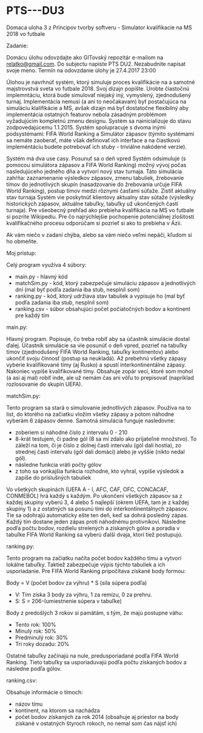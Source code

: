 # PTS---DU3
Domaca uloha 3 z Principov tvorby softveru - Simulator kvalifikacie na MS 2018 vo futbale

Zadanie:

Domácu úlohu odovzdajte ako GITovský repozitár e-mailom na relatko@gmail.com. Do subjectu napiste PTS DU2. Nezabudnite napisat svoje meno. Termín na odovzdanie úlohy je 27.4.2017 23:00

Úlohou je navrhnúť systém, ktorý simuluje proces kvalifikácie na a samotné majstrovstvá sveta vo futbale 2018. Svoj dizajn popíšte. Urobte čiastočnú implemntáciu, ktorá bude simulovať niejaký iný, vymyslený, zjednodušený turnaj. Implementácia nemusí (a ani to neočakavam) byť postačujúca na simuláciu klalifikácie a MS, avšak dizajn má byť dostatočne flexibilný aby implementácia ostatných featurov nebola zásadným problémom vyžadujúcim kompletnú zmenu designu. 
Systém sa nainicializuje do stavu zodpovedajúcemu 1.1.2015. Systém spolupracuje s dvoma inými podsystémami: FIFA World Ranking a Simulátor zápasov (týmito systémami sa nemáte zaoberať, máte však definovať ich interface a na čiastkovú impleméntáciu budete potrebovať ich stuby - triviálne nakódené verzie). 

Systém má dva use casy.
Posunuť sa o deň vpred
Systém odsimuluje (s pomocou simulátora zápasov a FIFA World Ranking) možný vývoj počas nasledujúceho jedného dňa a vytvorí nový stav turnaja. Táto simulácia zahŕňa: zaznamenanie výsledkov zápasov, zmenu tabuliek, žrebovanie tímov do jednotlivých skupín (nasadzovanie do žrebovania určuje FIFA World Ranking), postup tímov medzi rôznymi časťami súťaže.
Zistiť aktuálny stav turnaja
Systém vie poskytnúť klientovy aktualny stav sútaže (výsledky historických zápasov, aktuálne tabuľky, tabuľky už ukončených častí turnaja).
Pre všeobecný prehľad ako prebieha kvalifikácia na MS vo futbale si pozrite Wikipediu. Pre čo najrýchlejšie pochopenie potenciálnej zlošitosti kvalifikačného procesu odporúčam si pozrieť si ako to prebieha v Ázii. 

Ak vám niečo v zadaní chýba, alebo sa vám niečo veľmi nepáči, kľudom si ho obmeňte.

Moj pristup:

Celý program využíva 4 súbory:
* main.py - hlavný kód
* matchSim.py - kód, ktorý zabezpečuje simuláciu zápasov a jednotlivých dní (mal byť podľa zadania iba stub, nesplnil som)
* ranking.py - kód, ktorý udržiava stav tabuliek a vypisuje ho (mal byť podľa zadania iba stub, nesplnil som)
* ranking.csv - súbor obsahujúci počet počiatočných bodov a kontinent pre každý tím

main.py:

Hlavný program. Popisuje, čo treba robiť aby sa účastník simulácie dostal ďalej. Účastník simulácie sa vie posunúť o deň vpred, pozrieť na tabuľky tímov (zjednodušený FIFA World Ranking, tabuľky kontinentov) alebo ukončiť svoju činnosť (postup sa neukladá). Až prebehnú všetky zápasy vyberie kvalifikované tímy (aj Rusko) a spustí interkontinentálne zápasy. Nakoniec vypíše kvalifikované tímy. Obsahuje zopár vecí, ktoré som mohol (a asi aj mal) robiť inde, ale už nemám čas ani vôľu to prepisovať (napríklad rozlosovanie do skupín UEFA).


matchSim.py:

Tento program sa stará o simulovanie jednotlivých zápasov. Používa na to list, do ktorého na začiatku vložím všetky zápasy a potom náhodne vyberám 6 zápasov denne. Samotná simulácia funguje nasledovne:
* zoberiem si náhodné číslo z intervalu 0 - 210
* 8-krát testujem, či padne gól (8 sa mi zdalo ako prijateľné množstvo). To záleží na tom, či je číslo z dolnej časti intervalu (gól dali hostia), zo strednej časti intervalu (gól dali domáci) alebo je vyššie (nikto nedal gól).
* následne funkcia vráti počty gólov
* z toho sa vonkajšia funkcia rozhodne, kto vyhral, vypíše výsledok a zapíše do príslušných tabuliek

Vo všetkých skupinách (UEFA A - I, AFC, CAF, OFC, CONCACAF, CONMEBOL) hrá každý s každým. Po ukončení všetkých zápasov sa z každej skupiny vyberú 3, 4 alebo 5 najlepší (okrem UEFA, tam je z každej skupiny 1) a z ostatných sa posunú tími do interkontinentálnych zápasov. Tie sa odohrajú automaticky ešte ten deň, keď sa dohrá posledný zápas. Každý tím dostane jeden zápas proti náhodnému protivníkovi. Následne podľa počtu bodov, rozdielu strelených a získaných gólov a poradia v tabuľke FIFA World Ranking sa vyberú ďalší dvaja, ktorí tiež postupujú.


ranking.py:

Tento program na začiatku načíta počet bodov každého tímu a vytvorí lokálne tabuľky. Taktiež zabezpečuje výpis týchto tabuliek a ich usporiadanie. Pre FIFA World Ranking pripočítava získané body formou:

Body = V (počet bodov za výhru) * S (sila súpera podľa)
* V: Tím získa 3 body za výhru, 1 za remízu, 0 za prehru.
* S: S = 206-(umiestnenie súpera v tabuľke)

Body z predošlých 3 rokov si pamätám, s tým, že majú postupne váhu:
* Tento rok: 100%
* Minulý rok: 50%
* Predminulý rok: 30%
* Tri roky dozadu: 20%

Ostatné tabuľky začínajú na nule, predusporiadané podľa FIFA World Ranking. Tieto tabuľky sa usporiaduvajú podľa počtu získaných bodov a následne podľa gólov.


ranking.csv:

Obsahuje informácie o tímoch:
* názov tímu
* kontinent, na ktorom sa nachádza
* počet bodov získaných za rok 2014 (obsahuje aj priestor na body získané v ostatných štyroch rokoch, no nemal som čas nájsť ich)
